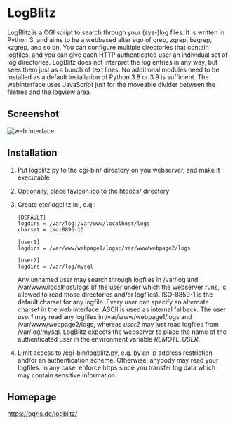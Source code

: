 # LogBlitz

LogBlitz is a CGI script to search through your (sys-)log files. It is written in Python 3, and aims to be a webbased alter ego of grep, zgrep, bzgrep, xzgrep, and so on. You can configure multiple directories that contain logfiles, and you can give each HTTP authenticated user an individual set of log directories.
LogBlitz does not interpret the log entries in any way, but sees them just as a bunch of text lines. No additional modules need to be installed as a default installation of Python 3.8 or 3.9 is sufficient. The webinterface uses JavaScript just for the moveable divider between the filetree and the logview area.

## Screenshot

![web interface](https://ogris.de/logblitz/logblitz.jpg)

## Installation
1. Put logblitz.py to the cgi-bin/ directory on you webserver, and make it executable
2. Optionally, place favicon.ico to the htdocs/ directory
3. Create etc/logblitz.ini, e.g.:

   ```
   [DEFAULT]
   logdirs = /var/log:/var/www/localhost/logs
   charset = iso-8895-15

   [user1]
   logdirs = /var/www/webpage1/logs:/var/www/webpage2/logs

   [user2]
   logdirs = /var/log/mysql
   ```

   Any unnamed user may search through logfiles in /var/log and /var/www/localhost/logs (if the user under which the webserver runs, is allowed to read those directories and/or logfiles). ISO-8859-1 is the default charset for any logfile. Every user can specify an alternate charset in the web interface. ASCII is used as internal fallback.
   The user *user1* may read any logfiles in /var/www/webpage1/logs and /var/www/webpage2/logs, whereas *user2* may just read logfiles from /var/log/mysql. LogBlitz expects the webserver to place the name of the authenticated user in the environment variable *REMOTE_USER*.

4. Limit access to /cgi-bin/logblitz.py, e.g. by an ip address restriction and/or an authentication scheme. Otherwise, anybody may read your logfiles. In any case, enforce https since you transfer log data which may contain sensitive information.

## Homepage

https://ogris.de/logblitz/
